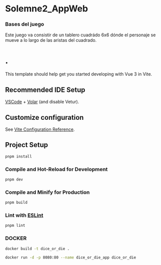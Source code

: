 # Solemne2_AppWeb

### Bases del juego

Este juego va consistir de un tablero cuadrádo 6x6 dónde el personaje se mueve a lo largo de las aristas del cuadrado.

# .

This template should help get you started developing with Vue 3 in Vite.

## Recommended IDE Setup

[VSCode](https://code.visualstudio.com/) + [Volar](https://marketplace.visualstudio.com/items?itemName=Vue.volar) (and disable Vetur).

## Customize configuration

See [Vite Configuration Reference](https://vite.dev/config/).

## Project Setup

```sh
pnpm install
```

### Compile and Hot-Reload for Development

```sh
pnpm dev
```

### Compile and Minify for Production

```sh
pnpm build
```

### Lint with [ESLint](https://eslint.org/)

```sh
pnpm lint
```

### DOCKER

```sh
docker build -t dice_or_die .
```

```sh
docker run -d -p 8080:80 --name dice_or_die_app dice_or_die
```
